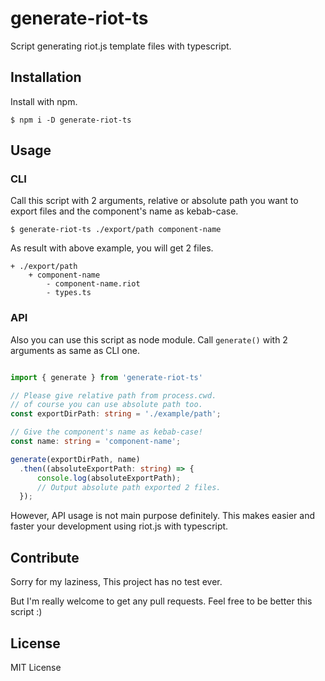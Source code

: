 # generate-riot-ts

Script generating riot.js template files with typescript.

## Installation

Install with npm.

```
$ npm i -D generate-riot-ts
```

## Usage

### CLI

Call this script with 2 arguments, relative or absolute path you want to export files and the component's name as kebab-case.

```
$ generate-riot-ts ./export/path component-name
```

As result with above example, you will get 2 files.

```
+ ./export/path
    + component-name
        - component-name.riot
        - types.ts
```

### API

Also you can use this script as node module.
Call `generate()` with 2 arguments as same as CLI one.

```example.ts

import { generate } from 'generate-riot-ts'

// Please give relative path from process.cwd.
// of course you can use absolute path too.
const exportDirPath: string = './example/path';

// Give the component's name as kebab-case!
const name: string = 'component-name';

generate(exportDirPath, name)
  .then((absoluteExportPath: string) => {
      console.log(absoluteExportPath);
      // Output absolute path exported 2 files.
  });

```

However, API usage is not main purpose definitely.
This makes easier and faster your development using riot.js with typescript.

## Contribute

Sorry for my laziness, This project has no test ever.

But I'm really welcome to get any pull requests. Feel free to be better this script :)

## License

MIT License
